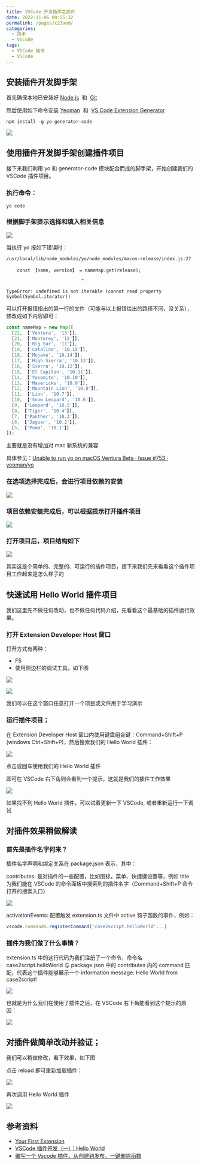 ```yaml
---
title: VSCode 开发插件之初识
date: 2022-11-06 09:55:32
permalink: /pages/c23aed/
categories:
  - 技术
  - VSCode
tags:
  - VSCode 插件
  - VSCode
---
```


## 安装插件开发脚手架

首先确保本地已安装好 [Node.js](https://nodejs.org/en/)  和  [Git](https://git-scm.com/)

然后使用如下命令安装 [Yeoman](https://yeoman.io/)  和  [VS Code Extension Generator](https://www.npmjs.com/package/generator-code)

```
npm install -g yo generator-code
```

![](../../.vuepress/public/img/vscode/141.jpg)

## 使用插件开发脚手架创建插件项目

接下来我们利用 yo 和 generator-code 模块配合而成的脚手架，开始创建我们的 VSCode 插件项目。

### 执行命令：

```
yo code
```

### 根据脚手架提示选择和填入相关信息

![](../../.vuepress/public/img/vscode/142.jpg)

当执行 yo 报如下错误时：

```
/usr/local/lib/node_modules/yo/node_modules/macos-release/index.js:27

	const 【name, version】 = nameMap.get(release);

	                        ^

TypeError: undefined is not iterable (cannot read property Symbol(Symbol.iterator))
```

可以打开报错指出的第一行的文件（可能与以上报错给出的路径不同，没关系），修改成如下内容即可：

```js
const nameMap = new Map([
  [22, 【'Ventura', '13'】],
  [21, 【'Monterey', '12'】],
  [20, 【'Big Sur', '11'】],
  [19, 【'Catalina', '10.15'】],
  [18, 【'Mojave', '10.14'】],
  [17, 【'High Sierra', '10.13'】],
  [16, 【'Sierra', '10.12'】],
  [15, 【'El Capitan', '10.11'】],
  [14, 【'Yosemite', '10.10'】],
  [13, 【'Mavericks', '10.9'】],
  [12, 【'Mountain Lion', '10.8'】],
  [11, 【'Lion', '10.7'】],
  [10, 【'Snow Leopard', '10.6'】],
  [9, 【'Leopard', '10.5'】],
  [8, 【'Tiger', '10.4'】],
  [7, 【'Panther', '10.3'】],
  [6, 【'Jaguar', '10.2'】],
  [5, 【'Puma', '10.1'】]
]);
```

主要就是没有增加对 mac 新系统的兼容

具体参见：[Unable to run yo on macOS Ventura Beta · Issue #753 · yeoman/yo](https://github.com/yeoman/yo/issues/753)

### 在选项选择完成后，会进行项目依赖的安装

![](../../.vuepress/public/img/vscode/143.jpg)

### 项目依赖安装完成后，可以根据提示打开插件项目

![](../../.vuepress/public/img/vscode/144.jpg)

### 打开项目后，项目结构如下

![](../../.vuepress/public/img/vscode/145.jpg)

其实这是个简单的、完整的、可运行的插件项目，接下来我们先来看看这个插件项目工作起来是怎么样子的

## 快速试用 Hello World 插件项目

我们这里先不做任何改动，也不做任何代码介绍，先看看这个最基础的插件运行效果。

### 打开 Extension Developer Host 窗口

打开方式有两种：

- F5
- 使用侧边栏的调试工具，如下图

![](../../.vuepress/public/img/vscode/146.jpg)

![](../../.vuepress/public/img/vscode/147.jpg)

我们可以在这个窗口任意打开一个项目或文件用于学习演示

### 运行插件项目；

在 Extension Developer Host 窗口内使用键盘组合键：Command+Shift+P (windows Ctrl+Shift+P)，然后搜索我们的 Hello World 插件：

![](../../.vuepress/public/img/vscode/148.jpg)

点击或回车使用我们的 Hello World 插件

即可在 VSCode 右下角则会看到一个提示，这就是我们的插件工作效果

![](../../.vuepress/public/img/vscode/149.jpg)

如果找不到 Hello World 插件，可以试着更新一下 VSCode, 或者重新运行一下调试

## 对插件效果稍做解读

### 首先是插件名字何来？

插件名字声明和绑定关系在 package.json 表示，其中：

contributes: 是对插件的一些配置，比如图标，菜单、快捷键设置等，例如 title 为我们能在 VSCode 的命令面板中搜索到的插件名字（Command+Shift+P 命令打开的搜索入口）

![](../../.vuepress/public/img/vscode/150.jpg)

activationEvents: 配置触发 extension.ts 文件中 active 钩子函数的事件，例如：

```js
vscode.commands.registerCommand('case2script.helloWorld'...)
```

### 插件为我们做了什么事情？

extension.ts 中的这行代码为我们注册了一个命令，命令名 case2script.helloWorld 与 package.json 中的 contributes 内的 command 匹配，代表这个插件能够展示一个 information message: Hello World from case2script!

![](../../.vuepress/public/img/vscode/151.jpg)

也就是为什么我们在使用了插件之后，在 VSCode 右下角能看到这个提示的原因：

![](../../.vuepress/public/img/vscode/149.jpg)

## 对插件做简单改动并验证；

我们可以稍做修改，看下效果，如下图

点击 reload 即可重新加载插件：

![](../../.vuepress/public/img/vscode/153.jpg)

再次调用 Hello World 插件

![](../../.vuepress/public/img/vscode/154.jpg)

## 参考资料

- [Your First Extension](https://code.visualstudio.com/api/get-started/your-first-extension)
- [VSCode 插件开发（一）：Hello World](https://www.jianshu.com/p/72972778c855)
- [编写一个 Vscode 插件，从创建到发布，一键删除函数](https://www.bilibili.com/video/BV1bG4y1n78A)
